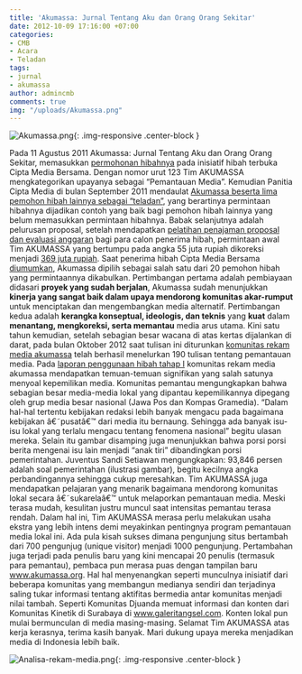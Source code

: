 ```yaml
---
title: 'Akumassa: Jurnal Tentang Aku dan Orang Orang Sekitar'
date: 2012-10-09 17:16:00 +07:00
categories:
- CMB
- Acara
- Teladan
tags:
- jurnal
- akumassa
author: admincmb
comments: true
img: "/uploads/Akumassa.png"
---
```


![Akumassa.png](/uploads/Akumassa.png){: .img-responsive .center-block }

Pada 11 Agustus 2011 Akumassa: Jurnal Tentang Aku dan Orang Orang Sekitar, memasukkan [permohonan hibahnya](http://www.ciptamedia.org/2011/11/08/akumassa-org-4/) pada inisiatif hibah terbuka Cipta Media Bersama. Dengan nomor  urut 123 Tim AKUMASSA mengkategorikan upayanya sebagai “Pemantauan Media”. Kemudian Panitia Cipta Media di bulan September 2011 mendaulat [Akumassa beserta lima pemohon hibah lainnya sebagai “teladan”](http://www.ciptamedia.org/home/), yang berartinya permintaan hibahnya dijadikan contoh yang baik bagi pemohon hibah lainnya yang belum memasukkan permintaan hibahnya. Babak selanjutnya adalah pelurusan proposal, setelah mendapatkan [pelatihan penajaman proposal dan evaluasi anggaran](http://www.ciptamedia.org/2011/10/11/penajaman-proposal-dan-evaluasi-anggaran-untuk-calon-penerima-hibah/) bagi para calon penerima hibah, permintaan awal Tim AKUMASSA yang bertumpu pada angka 55 juta rupiah dikoreksi menjadi [369 juta rupiah](http://www.wikimedia.or.id/wiki/Tabel_penerima_hibah). Saat penerima hibah Cipta Media Bersama [diumumkan](http://wikimedia.or.id/wiki/Cipta_Media_Bersama_Menganugrahkan_1_Juta_Dolar_AS_Kepada_20_Pemohon_Hibah_Untuk_Perbaikan_Media_di_Indonesia), Akumassa dipilih sebagai salah satu dari 20 pemohon hibah yang permintaannya dikabulkan. Pertimbangan pertama adalah pembiayaan didasari **proyek yang sudah berjalan**, Akumassa sudah menunjukkan **kinerja yang sangat baik dalam upaya mendorong komunitas akar-rumput** untuk menciptakan dan mengembangkan media alternatif. Pertimbangan kedua adalah **kerangka konseptual, ideologis, dan teknis** yang **kuat** dalam **menantang, mengkoreksi, serta memantau** media arus utama. Kini satu tahun kemudian, setelah sebagian besar wacana di atas kertas dijalankan di darat, pada bulan Oktober 2012 saat tulisan ini diturunkan [komunitas rekam media akumassa](http://rekammedia.akumassa.org/) telah berhasil menelurkan 190 tulisan tentang pemantauan media. Pada [laporan penggunaan hibah tahap I](http://ciptamedia.org/wiki/Akumassa.org/Laporan#Laporan_Naratif_Penerimaan_Hibah_Termin_I) komunitas rekam media akumassa mendapatkan temuan-temuan signifikan yang salah satunya menyoal kepemilikan media. Komunitas pemantau mengungkapkan bahwa sebagian besar media-media lokal yang dipantau kepemilikannya dipegang oleh grup media besar nasional (Jawa Pos dan Kompas Gramedia). “Dalam hal-hal tertentu kebijakan redaksi lebih banyak mengacu pada bagaimana kebijakan â€˜pusatâ€™ dari media itu bernaung. Sehingga ada banyak isu-isu lokal yang terlalu mengacu tentang fenomena nasional” begitu ulasan mereka. Selain itu gambar disamping juga menunjukkan bahwa porsi porsi berita mengenai isu lain menjadi “anak tiri” dibandingkan porsi pemerintahan. Juventus Sandi Setiawan mengungkapkan: 93,846 persen adalah soal pemerintahan (ilustrasi gambar), begitu kecilnya angka perbandingannya sehingga cukup meresahkan. Tim AKUMASSA juga mendapatkan pelajaran yang menarik bagaimana mendorong komunitas lokal secara â€˜sukarelaâ€™ untuk melaporkan pemantauan media. Meski terasa mudah, kesulitan justru muncul saat intensitas pemantau terasa rendah. Dalam hal ini, Tim AKUMASSA merasa perlu melakukan usaha ekstra yang lebih intens demi meyakinkan pentingnya program pemantauan media lokal ini. Ada pula kisah sukses dimana pengunjung situs bertambah dari 700 pengunjug (unique visitor) menjadi 1000 pengunjung. Pertambahan juga terjadi pada penulis baru yang kini mencapai 20 penulis (termasuk para pemantau), pembaca pun merasa puas dengan tampilan baru www.akumassa.org. Hal hal menyenangkan seperti munculnya inisiatif dari beberapa komunitas yang membangun medianya sendiri dan terjadinya saling tukar informasi tentang aktifitas bermedia antar komunitas menjadi nilai tambah. Seperti Komunitas Djuanda memuat informasi dan konten dari Komunitas Kinetik di Surabaya di www.galeritangsel.com. Konten lokal pun mulai bermunculan di media masing-masing. Selamat Tim AKUMASSA atas kerja kerasnya, terima kasih banyak. Mari dukung upaya mereka menjadikan media di Indonesia lebih baik.

![Analisa-rekam-media.png](/uploads/Analisa-rekam-media.png){: .img-responsive .center-block }